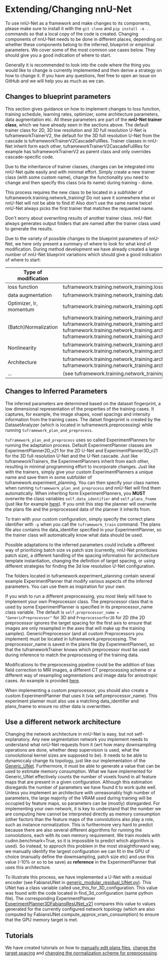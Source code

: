 
# Extending/Changing nnU-Net

To use nnU-Net as a framework and make changes to its components, please make sure to install it with the `git clone` 
and `pip install -e .` commands so that a local copy of the code is created.
Changing components of nnU-Net needs to be done in different places, depending on whether these components belong to 
the inferred, blueprint or empirical parameters. We cover some of the most common use cases below. They should give 
you a good indication of where to start.

Generally it is recommended to look into the code where the thing you would like to change is currently implemented 
and then derive a strategy on how to change it. If you have any questions, feel free to open an issue on GitHub and 
we will help you as much as we can.

## Changes to blueprint parameters
This section gives guidance on how to implement changes to loss function, training schedule, learning rates, optimizer, 
some architecture parameters, data augmentation etc. All these parameters are part of the **nnU-Net trainer class**, 
which we have already seen in the sections above. The default trainer class for 2D, 3D low resolution and 3D full 
resolution U-Net is tuframeworkTrainerV2, the default for the 3D full resolution U-Net from the cascade is
tuframeworkTrainerV2CascadeFullRes. Trainer classes in nnU-Net inherit form each other, tuframeworkTrainerV2CascadeFullRes for
example has tuframeworkTrainerV2 as parent class and only overrides cascade-specific code.

Due to the inheritance of trainer classes, changes can be integrated into nnU-Net quite easily and with minimal effort. 
Simply create a new trainer class (with some custom name), change the functionality you need to change and then specify 
this class (via its name) during training - done.

This process requires the new class to be located in a subfolder of tuframework.training.network_training! Do not save it
somewhere else or nnU-Net will not be able to find it! Also don't use the same name twice! nnU-Net always picks the 
first trainer that matches the requested name.

Don't worry about overwriting results of another trainer class. nnU-Net always generates output folders that are named 
after the trainer class used to generate the results. 

Due to the variety of possible changes to the blueprint parameters of nnU-Net, we here only present a summary of where 
to look for what kind of modification. During method development we have already created a large number of nnU-Net 
blueprint variations which should give a good indication of where to start:

| Type of modification    | Examples                                                                                                                                                                                                                                                                                                                                              |
|-------------------------|-------------------------------------------------------------------------------------------------------------------------------------------------------------------------------------------------------------------------------------------------------------------------------------------------------------------------------------------------------|
| loss function           | tuframework.training.network_training.loss_function.*                                                                                                                                                                                                                                                                                                      |
| data augmentation       | tuframework.training.network_training.data_augmentation.*                                                                                                                                                                                                                                                                                                  |
| Optimizer, lr, momentum | tuframework.training.network_training.optimizer_and_lr.*                                                                                                                                                                                                                                                                                                   |
| (Batch)Normalization    | tuframework.training.network_training.architectural_variants.tuframeworkTrainerV2_BN.py<br>tuframework.training.network_training.architectural_variants.tuframeworkTrainerV2_FRN.py<br>tuframework.training.network_training.architectural_variants.tuframeworkTrainerV2_GN.py<br>tuframework.training.network_training.architectural_variants.tuframeworkTrainerV2_NoNormalization_lr1en3.py |
| Nonlinearity            | tuframework.training.network_training.architectural_variants.tuframeworkTrainerV2_ReLU.py<br>tuframework.training.network_training.architectural_variants.tuframeworkTrainerV2_Mish.py                                                                                                                                                                                    |
| Architecture            | tuframework.training.network_training.architectural_variants.tuframeworkTrainerV2_3ConvPerStage.py<br>tuframework.training.network_training.architectural_variants.tuframeworkTrainerV2_ResencUNet                                                                                                                                                                        |
| ...                     | (see tuframework.training.network_training and subfolders)                                                                                                                                                                                                                                                                                                 |

## Changes to Inferred Parameters
The inferred parameters are determined based on the dataset fingerprint, a low dimensional representation of the properties 
of the training cases. It captures, for example, the image shapes, voxel spacings and intensity information from 
the training cases. The datset fingerprint is created by the DatasetAnalyzer (which is located in tuframework.preprocessing)
while running `tuframework_plan_and_preprocess`.

`tuframework_plan_and_preprocess` uses so called ExperimentPlanners for running the adaptation process. Default ExperimentPlanner
classes are ExperimentPlanner2D_v21 for the 2D U-Net and ExperimentPlanner3D_v21 for the 3D full resolution U-Net and the 
U-Net cascade. Just like tuframeworkTrainers, the ExperimentPlanners inherit from each other, resulting in minimal programming
effort to incorporate changes. Just like with the trainers, simply give your custom ExperimentPlanners a unique name and 
save them in some subfolder of tuframework.experiment_planning. You can then specify your class names when running
`tuframework_plan_and_preprocess` and nnU-Net will find them automatically. When inheriting form ExperimentPlanners, you **MUST**
overwrite the class variables `self.data_identifier` and `self.plans_fname` (just like for example 
[here](../tuframework/experiment_planning/alternative_experiment_planning/normalization/experiment_planner_3DUNet_CT2.py)).
If you omit this step the planner will overwrite the plans file and the preprocessed data of the planner it inherits from.

To train with your custom configuration, simply specify the correct plans identifier with `-p` when you call the 
`tuframework_train` command. The plans file also contains the data_identifier specified in your ExperimentPlanner, so the
trainer class will automatically know what data should be used.

Possible adaptations to the inferred parameters could include a different way of prioritizing batch size vs patch size 
(currently, nnU-Net prioritizies patch size), a different handling of the spacing information for architecture template 
instantiation, changing the definition of target spacing, or using different strategies for finding the 3d low 
resolution U-Net configuration.

The folders located in tuframework.experiment_planning contain several example ExperimentPlanner that modify various aspects
of the inferred parameters. You can use them as inspiration for your own.

If you wish to run a different preprocessing, you most likely will have to implement your own Preprocessor class. 
The preprocessor class that is used by some ExperimentPlanner is specified in its preprocessor_name class variable. The 
default is `self.preprocessor_name = "GenericPreprocessor"` for 3D and `PreprocessorFor2D` for 2D (the 2D preprocessor 
ignores the target spacing for the first axis to ensure that images are only resampled in the axes that will make up the training samples). 
GenericPreprocessor (and all custom Preprocessors you implement) must be located in tuframework.preprocessing. The
preprocessor_name is saved in the plans file (by ExperimentPlanner), so that the 
tuframeworkTrainer knows which preprocessor must be used during inference to match the preprocessing of the training data.

Modifications to the preprocessing pipeline could be the addition of bias field correction to MRI images, a different CT
preprocessing scheme or a different way of resampling segmentations and image data for anisotropic cases. 
An example is provided [here](../tuframework/preprocessing/preprocessing.py).

When implementing a custom preprocessor, you should also create a custom ExperimentPlanner that uses it (via self.preprocessor_name). 
This experiment planner must also use a matching data_identifier and plans_fname to ensure no other data is overwritten.

## Use a different network architecture
Changing the network architecture in nnU-Net is easy, but not self-explanatory. Any new segmentation network you implement 
needs to understand what nnU-Net requests from it (wrt how many downsampling operations are done, whether deep supervision 
is used, what the convolutional kernel sizes are supposed to be). It needs to be able to dynamiccaly change its topology, 
just like our implementation of the [Generic_UNet](../tuframework/network_architecture/generic_UNet.py). Furthermore, it must be
able to generate a value that can be used to estimate memory consumption. What we have implemented for Generic_UNet effectively
counts the number of voxels found in all feature maps that are present in a given configuration. Although this estimation 
disregards the number of parameters we have found it to work quite well. Unless you implement an architecture with 
unreasonably high number of parameters, the large majority of the VRAM used during training will be occupied by feature 
maps, so parameters can be (mostly) disregarded. For implementing your own network, it is key to understand that the 
number we are computing here cannot be interpreted directly as memory consumption (other factors than the feature maps 
of the convolutions also play a role, such as instance normalization. This is furthermore very hard to predict because 
there are also several different algorithms for running the convolutions, each with its own memory requirement. We train 
models with cudnn.benchmark=True, so it is impossible to predict which algorithm is used). 
So instead, to approch this problem in the most straightforward way, we manually identify the largest configuration we 
can fit in the GPU of choice (manually define the dowmsampling, patch size etc) and use this value (-10% or so to be save) 
as **reference** in the ExperimentPlanner that uses this architecture. 

To illustrate this process, we have implemented a U-Net with a residual encoder 
(see FabiansUNet in [generic_modular_residual_UNet.py](../tuframework/network_architecture/generic_modular_residual_UNet.py)).
This UNet has a class variable called use_this_for_3D_configuration. This value was found with the code located in 
find_3d_configuration (same python file). The corresponding ExperimentPlanner 
[ExperimentPlanner3DFabiansResUNet_v21](../tuframework/experiment_planning/alternative_experiment_planning/experiment_planner_residual_3DUNet_v21.py)
compares this value to values generated for the currently configured network topology (which are also computed by 
FabiansUNet.compute_approx_vram_consumption) to ensure that the GPU memory target is met.

## Tutorials
We have created tutorials on how to [manually edit plans files](tutorials/edit_plans_files.md), 
[change the target spacing](tutorials/custom_spacing.md) and 
[changing the normalization scheme for preprocessing](tutorials/custom_preprocessing.md).